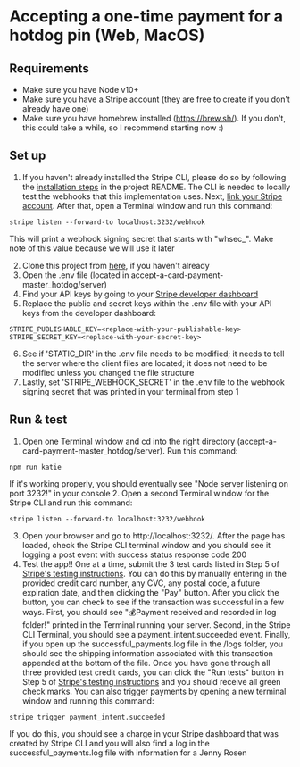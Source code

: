 # Accepting a one-time payment for a hotdog pin (Web, MacOS)

## Requirements
* Make sure you have Node v10+
* Make sure you have a Stripe account (they are free to create if you don't already have one)
* Make sure you have homebrew installed (https://brew.sh/). If you don't, this could take a while, so I recommend starting now :) 


## Set up
1. If you haven't already installed the Stripe CLI, please do so by following the [installation steps](https://github.com/stripe/stripe-cli#installation) in the project README. The CLI is needed to locally test the webhooks that this implementation uses. Next, [link your Stripe account](https://stripe.com/docs/stripe-cli#link-account). After that, open a Terminal window and run this command:
```
stripe listen --forward-to localhost:3232/webhook
```
This will print a webhook signing secret that starts with "whsec_". Make note of this value because we will use it later

2. Clone this project from [here](https://github.com/katsz860/hotdogpin.git), if you haven't already
3. Open the .env file (located in accept-a-card-payment-master_hotdog/server)
4. Find your API keys by going to your [Stripe developer dashboard](https://stripe.com/docs/development#api-keys)
5. Replace the public and secret keys within the .env file with your API keys from the developer dashboard:
```
STRIPE_PUBLISHABLE_KEY=<replace-with-your-publishable-key>
STRIPE_SECRET_KEY=<replace-with-your-secret-key>
```
6. See if 'STATIC_DIR' in the .env file needs to be modified; it needs to tell the server where the client files are located; it does not need to be modified unless you changed the file structure
7. Lastly, set 'STRIPE_WEBHOOK_SECRET' in the .env file to the webhook signing secret that was printed in your terminal from step 1


## Run & test
1. Open one Terminal window and cd into the right directory (accept-a-card-payment-master_hotdog/server). Run this command:
```
npm run katie
```
If it's working properly, you should eventually see "Node server listening on port 3232!" in your console
2. Open a second Terminal window for the Stripe CLI and run this command:
```
stripe listen --forward-to localhost:3232/webhook
```
3. Open your browser and go to http://localhost:3232/. After the page has loaded, check the Stripe CLI terminal window and you should see it logging a post event with success status response code 200
4. Test the app!! One at a time, submit the 3 test cards listed in Step 5 of [Stripe's testing instructions](https://stripe.com/docs/payments/accept-a-payment#web). You can do this by manually  entering in the provided credit card number, any CVC, any postal code, a future expiration date, and then clicking the "Pay" button. After you click the button, you can check to see if the transaction was successful in a few ways. First, you should see "💰Payment received and recorded in log folder!" printed in the Terminal running your server. Second, in the Stripe CLI Terminal, you should see a payment_intent.succeeded event. Finally, if you open up the successful_payments.log file in the /logs folder, you should see the shipping information associated with this transaction appended at the bottom of the file. Once you have gone through all three provided test credit cards, you can click the "Run tests" button in Step 5 of [Stripe's testing instructions](https://stripe.com/docs/payments/accept-a-payment#web) and you should receive all green check marks. You can also trigger payments by opening a new terminal window and running this command:
```
stripe trigger payment_intent.succeeded
```
If you do this, you should see a charge in your Stripe dashboard that was created by Stripe CLI and you will also find a log in the successful_payments.log file with information for a Jenny Rosen
